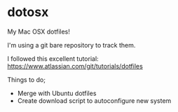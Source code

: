 # dotosx

My Mac OSX dotfiles!

I'm using a git bare repository to track them. 

I followed this excellent tutorial: https://www.atlassian.com/git/tutorials/dotfiles

Things to do;
* Merge with Ubuntu dotfiles
* Create download script to autoconfigure new system
